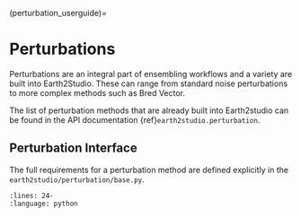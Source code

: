 (perturbation_userguide)=

# Perturbations

Perturbations are an integral part of ensembling workflows and a variety are built into
Earth2Studio. These can range from standard noise perturbations to more complex methods
such as Bred Vector.

The list of perturbation methods that are already built into Earth2studio can be found
in the API documentation {ref}`earth2studio.perturbation`.

## Perturbation Interface

The full requirements for a perturbation method are defined explicitly in the
`earth2studio/perturbation/base.py`.

```{literalinclude} ../../../earth2studio/perturbation/base.py
:lines: 24-
:language: python
```

